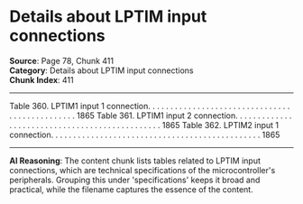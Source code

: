 # Details about LPTIM input connections

**Source**: Page 78, Chunk 411  
**Category**: Details about LPTIM input connections  
**Chunk Index**: 411

---

Table 360. LPTIM1 input 1 connection. . . . . . . . . . . . . . . . . . . . . . . . . . . . . . . . . . . . . . . . . . . . . . . 1865
Table 361. LPTIM1 input 2 connection. . . . . . . . . . . . . . . . . . . . . . . . . . . . . . . . . . . . . . . . . . . . . . . 1865
Table 362. LPTIM2 input 1 connection. . . . . . . . . . . . . . . . . . . . . . . . . . . . . . . . . . . . . . . . . . . . . . . 1865

---

**AI Reasoning**: The content chunk lists tables related to LPTIM input connections, which are technical specifications of the microcontroller's peripherals. Grouping this under 'specifications' keeps it broad and practical, while the filename captures the essence of the content.
